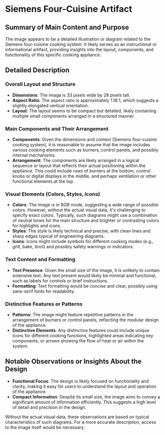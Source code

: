 # Siemens Four-Cuisine Artifact

## Summary of Main Content and Purpose

The image appears to be a detailed illustration or diagram related to the Siemens four-cuisine cooking system. It likely serves as an instructional or informational artifact, providing insights into the layout, components, and functionality of this specific cooking appliance.

## Detailed Description

### Overall Layout and Structure
- **Dimensions**: The image is 33 pixels wide by 28 pixels tall.
- **Aspect Ratio**: The aspect ratio is approximately 1.18:1, which suggests a slightly elongated vertical orientation.
- **Layout**: The layout seems to be compact but detailed, likely containing multiple small components arranged in a structured manner.

### Main Components and Their Arrangement
- **Components**: Given the dimensions and context (Siemens four-cuisine cooking system), it is reasonable to assume that the image includes various cooking elements such as burners, control panels, and possibly internal mechanisms.
- **Arrangement**: The components are likely arranged in a logical sequence or layout that reflects their actual positioning within the appliance. This could include rows of burners at the bottom, control knobs or digital displays in the middle, and perhaps ventilation or other functional elements at the top.

### Visual Elements (Colors, Styles, Icons)
- **Colors**: The image is in RGB mode, suggesting a wide range of possible colors. However, without the actual visual data, it's challenging to specify exact colors. Typically, such diagrams might use a combination of neutral tones for the main structure and brighter or contrasting colors for highlights and icons.
- **Styles**: The style is likely technical and precise, with clean lines and sharp edges typical of engineering diagrams.
- **Icons**: Icons might include symbols for different cooking modes (e.g., grill, bake, broil) and possibly safety warnings or indicators.

### Text Content and Formatting
- **Text Presence**: Given the small size of the image, it is unlikely to contain extensive text. Any text present would likely be minimal and functional, such as labels for controls or brief instructions.
- **Formatting**: Text formatting would be concise and clear, possibly using sans-serif fonts for readability.

### Distinctive Features or Patterns
- **Patterns**: The image might feature repetitive patterns in the arrangement of burners or control panels, reflecting the modular design of the appliance.
- **Distinctive Elements**: Any distinctive features could include unique icons for different cooking functions, highlighted areas indicating key components, or arrows showing the flow of heat or air within the system.

## Notable Observations or Insights About the Design
- **Functional Focus**: The design is likely focused on functionality and clarity, making it easy for users to understand the layout and operation of the appliance.
- **Compact Information**: Despite its small size, the image aims to convey a significant amount of information efficiently. This suggests a high level of detail and precision in the design.

Without the actual visual data, these observations are based on typical characteristics of such diagrams. For a more accurate description, access to the image itself would be necessary.